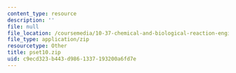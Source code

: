 ```yaml
---
content_type: resource
description: ''
file: null
file_location: /coursemedia/10-37-chemical-and-biological-reaction-engineering-spring-2007/c9ecd323b443d9861337193200a6fd7e_pset10.zip
file_type: application/zip
resourcetype: Other
title: pset10.zip
uid: c9ecd323-b443-d986-1337-193200a6fd7e
---
```

